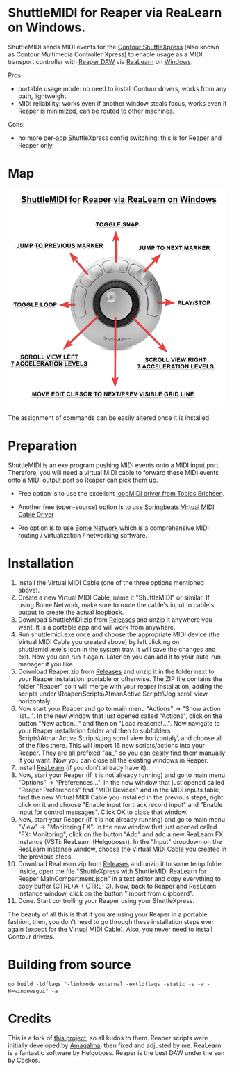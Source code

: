 # ShuttleMIDI for Reaper via ReaLearn on Windows.

ShuttleMIDI sends MIDI events for the [Contour ShuttleXpress](https://contourdesign.com/products/shuttle-xpress) (also known as Contour Multimedia Controller Xpress) to enable usage as a MIDI transport controller with [Reaper DAW](https://reaper.fm) via [ReaLearn](https://www.helgoboss.org/projects/realearn/) on [Windows](https://www.microsoft.com/en-gb/windows).

Pros: 
- portable usage mode: no need to install Contour drivers, works from any path, lightweight.
- MIDI reliability: works even if another window steals focus, works even if Reaper is minimized, can be routed to other machines.

Cons:
- no more per-app ShuttleXpress config switching: this is for Reaper and Reaper only.


# Map


![ShuttleMIDI for Reaper via ReaLearn on Windows](https://raw.githubusercontent.com/AtmanActive/shuttlemidi-for-reaper-via-realearn-on-windows/main/ShuttleMIDI-for-Reaper-via-ReaLearn-on-Windows.png)

The assignment of commands can be easily altered once it is installed.


# Preparation

ShuttleMIDI is an exe program pushing MIDI events onto a MIDI input port. Therefore, you will need a virtual MIDI cable to forward these MIDI events onto a MIDI output port so Reaper can pick them up.

- Free option is to use the excellent [loopMIDI driver from Tobias Erichsen](https://www.tobias-erichsen.de/software/loopmidi.html).

- Another free (open-source) option is to use [Springbeats Virtual MIDI Cable Driver](https://springbeats.com/sbvmidi/)

- Pro option is to use [Bome Network](https://www.bome.com/products/bomenet) which is a comprehensive MIDI routing / virtualization / networking software.

# Installation
1. Install the Virtual MIDI Cable (one of the three options mentioned above).
2. Create a new Virtual MIDI Cable, name it "ShuttleMIDI" or similar. If using Bome Network, make sure to route the cable's input to cable's output to create the actual loopback.
3. Download ShuttleMIDI.zip from [Releases](https://github.com/AtmanActive/shuttlemidi-for-reaper-via-realearn-on-windows/releases) and unzip it anywhere you want. It is a portable app and will work from anywhere.
4. Run shuttlemidi.exe once and choose the appropriate MIDI device (the Virtual MIDI Cable you created above) by left clicking on shuttlemidi.exe's icon in the system tray. It will save the changes and exit. Now you can run it again. Later on you can add it to your auto-run manager if you like.
5. Download Reaper.zip from [Releases](https://github.com/AtmanActive/shuttlemidi-for-reaper-via-realearn-on-windows/releases) and unzip it in the folder next to your Reaper instalation, portable or otherwise. The ZIP file contains the folder "Reaper" so it will merge with your reaper installation, adding the scripts under \Reaper\Scripts\AtmanActive Scripts\Jog scroll view horizontaly\.
6. Now start your Reaper and go to main menu "Actions" -> "Show action list...". In the new window that just opened called "Actions", click on the button "New action..." and then on "Load reascript...". Now navigate to your Reaper installation folder and then to subfolders Scripts\AtmanActive Scripts\Jog scroll view horizontaly\ and choose all of the files there. This will import 16 new scripts/actions into your Reaper. They are all prefixed "aa_" so you can easily find them manually if you want. Now you can close all the existing windows in Reaper.
7. Install [ReaLearn](https://www.helgoboss.org/projects/realearn/) (if you don't already have it).
8. Now, start your Reaper (if it is not already running) and go to main menu "Options" -> "Preferences...". In the new window that just opened called "Reaper Preferences" find "MIDI Devices" and in the MIDI inputs table, find the new Virtual MIDI Cable you installed in the previous steps, right click on it and choose "Enable input for track record input" and "Enable input for control messages". Click OK to close that window.
9. Now, start your Reaper (if it is not already running) and go to main menu "View" -> "Monitoring FX". In the new window that just opened called "FX: Monitoring", click on the button "Add" and add a new ReaLearn FX instance (VSTi: ReaLearn (Helgoboss)). In the "Input" dropdown on the ReaLearn instance window, choose the Virtual MIDI Cable you created in the previous steps.
10. Download ReaLearn.zip from [Releases](https://github.com/AtmanActive/shuttlemidi-for-reaper-via-realearn-on-windows/releases) and unzip it to some temp folder. Inside, open the file "ShuttleXpress with ShuttleMIDI ReaLearn for Reaper MainCompartment.json" in a text editor and copy everything to copy buffer (CTRL+A + CTRL+C). Now, back to Reaper and ReaLearn instance window, click on the button "Import from clipboard".
11. Done. Start controlling your Reaper using your ShuttleXpress.


The beauty of all this is that if you are using your Reaper in a portable fashion, then, you don't need to go through these installation steps ever again (except for the Virtual MIDI Cable). Also, you never need to install Contour drivers. 




# Building from source
```
go build -ldflags "-linkmode external -extldflags -static -s -w -H=windowsgui" -a
```

# Credits
This is a fork of [this project](https://github.com/dg1psi/shuttlemidi), so all kudos to them.
Reaper scripts were initially developed by [Amagalma](https://github.com/amagalma/ReaScripts), then fixed and adjusted by me.
ReaLearn is a fantastic software by Helgoboss.
Reaper is the best DAW under the sun by Cockos.

